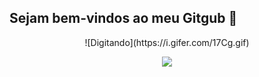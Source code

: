 ## Sejam bem-vindos ao meu Gitgub 👋


<p align="center">![Digitando](https://i.gifer.com/17Cg.gif)</p>
<p align="center"><img src="https://i.gifer.com/17Cg.gif"></p>

<!--
**lucasviana87/lucasviana87** is a ✨ _special_ ✨ repository because its `README.md` (this file) appears on your GitHub profile.

Here are some ideas to get you started:

- 🔭 I’m currently working on ...
- 🌱 I’m currently learning ...
- 👯 I’m looking to collaborate on ...
- 🤔 I’m looking for help with ...
- 💬 Ask me about ...
- 📫 How to reach me: ...
- 😄 Pronouns: ...
- ⚡ Fun fact: ...
-->
